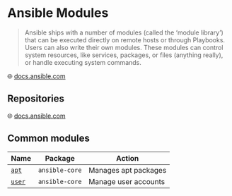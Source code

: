 # Ansible Modules

> Ansible ships with a number of modules (called the ‘module library’) that can be executed directly on remote hosts or through Playbooks.  
> Users can also write their own modules. These modules can control system resources, like services, packages, or files (anything really), or handle executing system commands.

🌐 [docs.ansible.com](https://docs.ansible.com/ansible/latest/user_guide/modules.html)

## Repositories

🌐 [docs.ansible.com](https://docs.ansible.com/ansible/2.9/modules/list_of_all_modules.html)

## Common modules

Name                                                                                           | Package        | Action
-----------------------------------------------------------------------------------------------|----------------|---------------------
[`apt`](https://docs.ansible.com/ansible/latest/collections/ansible/builtin/apt_module.html)   | `ansible-core` | Manages apt packages
[`user`](https://docs.ansible.com/ansible/latest/collections/ansible/builtin/user_module.html) | `ansible-core` | Manage user accounts
